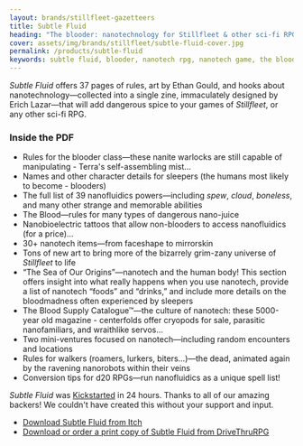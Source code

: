 ```yaml
---
layout: brands/stillfleet-gazetteers
title: Subtle Fluid
heading: "The blooder: nanotechnology for Stillfleet & other sci-fi RPGs"
cover: assets/img/brands/stillfleet/subtle-fluid-cover.jpg
permalink: /products/subtle-fluid
keywords: subtle fluid, blooder, nanotech rpg, nanotech game, the blood rpg, stillfleet class, stillfleet ventures, nanofluidics, nanotech, nanotechnology, nanorobots, nanobots, nanobio rpg, wetware rpg
---
```


*Subtle Fluid* offers 37 pages of rules, art by Ethan Gould, and hooks about nanotechnology—collected into a single zine, immaculately designed by Erich Lazar—that will add dangerous spice to your games of *Stillfleet*, or any other sci-fi RPG.

### Inside the PDF

- Rules for the blooder class—these nanite warlocks are still capable of manipulating - Terra's self-assembling mist…
- Names and other character details for sleepers (the humans most likely to become - blooders)
- The full list of 39 nanofluidics powers—including *spew*, *cloud*, *boneless*, and many other strange and memorable abilities
- The Blood—rules for many types of dangerous nano-juice
- Nanobioelectric tattoos that allow non-blooders to access nanofluidics (for a price)...
- 30+ nanotech items—from faceshape to mirrorskin
- Tons of new art to bring more of the bizarrely grim-zany universe of *Stillfleet* to life
- “The Sea of Our Origins”—nanotech and the human body! This section offers insight into what really happens when you use nanotech, provide a list of nanotech “foods” and “drinks,” and include more details on the bloodmadness often experienced by sleepers
- The Blood Supply Catalogue™—the culture of nanotech: these 5000-year old magazine - centerfolds offer cryopods for sale, parasitic nanofamiliars, and wraithlike servos...
- Two mini-ventures focused on nanotech—including random encounters and locations
- Rules for walkers (roamers, lurkers, biters…)—the dead, animated again by the ravening nanorobots within their veins
- Conversion tips for d20 RPGs—run nanofluidics as a unique spell list!

*Subtle Fluid* was [Kickstarted](https://www.kickstarter.com/projects/wythe/subtle-fluid/) in 24 hours. Thanks to all of our amazing backers! We couldn't have created this without your support and input.

<ul class="button-list">
  <li>
    <a href="https://stillfleet.itch.io/subtle-fluid" class="external itchio">
      Download Subtle Fluid from Itch
    </a>
  </li>
  <li>
    <a href="https://www.drivethrurpg.com/product/356269/Subtle-Fluid--The-blooder" class="external drivethrurpg">
      Download or order a print copy of Subtle Fluid from DriveThruRPG
    </a>
  </li>  
</ul>